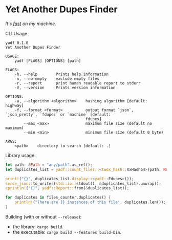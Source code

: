 # Yet Another Dupes Finder

*It's [fast][benchmarks] on my machine.*

CLI Usage:

```
yadf 0.1.0
Yet Another Dupes Finder

USAGE:
    yadf [FLAGS] [OPTIONS] [path]

FLAGS:
    -h, --help        Prints help information
    -n, --no-empty    exclude empty files
    -r, --report      print human readable report to stderr
    -V, --version     Prints version information

OPTIONS:
    -a, --algorithm <algorithm>    hashing algorithm [default: highway]
    -f, --format <format>          output format `json`, `json_pretty`, `fdupes` or `machine` [default:
                                   fdupes]
        --max <max>                maximum file size (default no maximum)
        --min <min>                minimum file size (default 0 byte)

ARGS:
    <path>    directory to search [default: .]
```

Library usage:

```rust
let path: &Path = "any/path".as_ref();
let duplicates_list = yadf::count_files::<twox_hash::XxHash64>(path, None);

print!("{}", duplicates_list.display::<yadf::Fdupes>());
serde_json::to_writer(std::io::stdout(), &duplicates_list).unwrap();
eprintln!("{}", yadf::Report::from(&duplicates_list));

for duplicates in files_counter.duplicates() {
    println!("There are {} instances of this file", duplicates.len());
}
```

Building (with or without `--release`):
- the library: `cargo build`.
- the executable: `cargo build --features build-bin`.

[benchmarks]: bench.md

